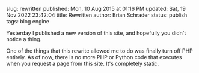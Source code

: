 slug: rewritten
published: Mon, 10 Aug 2015 at 01:16 PM
updated: Sat, 19 Nov 2022 23:42:04 
title: Rewritten
author: Brian Schrader
status: publish
tags: blog engine

Yesterday I published a new version of this site, and hopefully you didn't notice a thing.

One of the things that this rewrite allowed me to do was finally turn off PHP entirely. As of now, there is no more PHP or Python code that executes when you request a page from this site. It's completely static.

